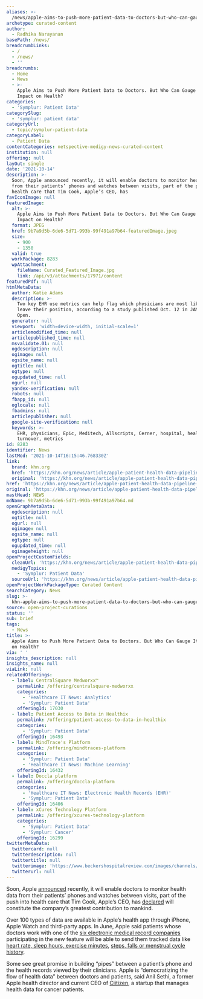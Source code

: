 ```yaml
---
aliases: >-
  /news/apple-aims-to-push-more-patient-data-to-doctors-but-who-can-gauge-its-impact-on-health
archetype: curated-content
author:
  - Radhika Narayanan
basePath: /news/
breadcrumbLinks:
  - /
  - /news/
  - ''
breadcrumbs:
  - Home
  - News
  - >-
    Apple Aims to Push More Patient Data to Doctors. But Who Can Gauge Its
    Impact on Health?
categories:
  - 'Symplur: Patient Data'
categorySlug:
  - 'symplur: patient data'
categoryUrl:
  - topic/symplur-patient-data
categoryLabel:
  - Patient Data
contentCategories: netspective-medigy-news-curated-content
institution: null
offering: null
layOut: single
date: '2021-10-14'
description: >-
  Soon, Apple announced recently, it will enable doctors to monitor health data
  from their patients’ phones and watches between visits, part of the push into
  health care that Tim Cook, Apple’s CEO, has 
favIconImage: null
featuredImage:
  alt: >-
    Apple Aims to Push More Patient Data to Doctors. But Who Can Gauge Its
    Impact on Health?
  format: JPEG
  href: 9b7a9d5b-6de6-5d71-993b-99f491a97b64-featuredImage.jpeg
  size:
    - 900
    - 1350
  valid: true
  workPackage: 8283
  wpAttachment:
    fileName: Curated_Featured_Image.jpg
    link: /api/v3/attachments/17971/content
featuredPdf: null
htmlMetaData:
  author: Katie Adams
  description: >-
    Two key EHR use metrics can help flag which physicians are most likely to
    leave their position, according to a study published Oct. 12 in JAMA Network
    Open.
  generator: null
  viewport: 'width=device-width, initial-scale=1'
  articlemodified_time: null
  articlepublished_time: null
  msvalidate.01: null
  ogdescription: null
  ogimage: null
  ogsite_name: null
  ogtitle: null
  ogtype: null
  ogupdated_time: null
  ogurl: null
  yandex-verification: null
  robots: null
  fbapp_id: null
  oglocale: null
  fbadmins: null
  articlepublisher: null
  google-site-verification: null
  keywords: >-
    EHR, physicians, Epic, Meditech, Allscripts, Cerner, hospital, healthcare,
    turnover, metrics
id: 8283
identifier: News
lastMod: '2021-10-14T16:15:46.768330Z'
link:
  brand: khn.org
  href: 'https://khn.org/news/article/apple-patient-health-data-pipeline-to-doctors/'
  original: 'https://khn.org/news/article/apple-patient-health-data-pipeline-to-doctors/'
href: 'https://khn.org/news/article/apple-patient-health-data-pipeline-to-doctors/'
original: 'https://khn.org/news/article/apple-patient-health-data-pipeline-to-doctors/'
mastHead: NEWS
mdName: 9b7a9d5b-6de6-5d71-993b-99f491a97b64.md
openGraphMetaData:
  ogdescription: null
  ogtitle: null
  ogurl: null
  ogimage: null
  ogsite_name: null
  ogtype: null
  ogupdated_time: null
  ogimageheight: null
openProjectCustomFields:
  cleanUrl: 'https://khn.org/news/article/apple-patient-health-data-pipeline-to-doctors/'
  medigyTopics:
    - 'Symplur: Patient Data'
  sourceUrl: 'https://khn.org/news/article/apple-patient-health-data-pipeline-to-doctors/'
openProjectWorkPackageType: Curated Content
searchCategory: News
slug: >-
  khn-apple-aims-to-push-more-patient-data-to-doctors-but-who-can-gauge-its-impact-on-health
source: open-project-curations
status: ''
sub: brief
tags:
  - News
title: >-
  Apple Aims to Push More Patient Data to Doctors. But Who Can Gauge Its Impact
  on Health?
via: ' '
insights_description: null
insights_name: null
viaLink: null
relatedOfferings:
  - label: CentralSquare Medworxx™
    permalink: /offering/centralsquare-medworxx
    categories:
      - 'Healthcare IT News: Analytics'
      - 'Symplur: Patient Data'
    offeringId: 17030
  - label: Patient Access to Data in Healthix
    permalink: /offering/patient-access-to-data-in-healthix
    categories:
      - 'Symplur: Patient Data'
    offeringId: 16493
  - label: MindTrace's Platform
    permalink: /offering/mindtraces-platform
    categories:
      - 'Symplur: Patient Data'
      - 'Healthcare IT News: Machine Learning'
    offeringId: 16432
  - label: Doccla platform
    permalink: /offering/doccla-platform
    categories:
      - 'Healthcare IT News: Electronic Health Records (EHR)'
      - 'Symplur: Patient Data'
    offeringId: 16406
  - label: xCures Technology Platform
    permalink: /offering/xcures-technology-platform
    categories:
      - 'Symplur: Patient Data'
      - 'Symplur: Cancer'
    offeringId: 16299
twitterMetaData:
  twittercard: null
  twitterdescription: null
  twittertitle: null
  twitterimage: 'https://www.beckershospitalreview.com/images/channels/ehrs/4.jpg'
  twitterurl: null
---
```

<p>Soon, Apple <a href="https://www.apple.com/newsroom/2021/06/apple-advances-personal-health-by-introducing-secure-sharing-and-new-insights/">announced</a> recently, it will enable doctors to monitor health data from their patients’ phones and watches between visits, part of the push into health care that Tim Cook, Apple’s CEO, has <a href="https://www.cnbc.com/2019/01/08/tim-cook-teases-new-apple-services-tied-to-health-care.html">declared</a> will constitute the company’s greatest contribution to mankind.</p><p>Over 100 types of data are available in Apple’s health app through iPhone, Apple Watch and third-party apps. In June, Apple said patients whose doctors work with one of the <a href="https://www.youtube.com/watch?v=0TD96VTf0Xs&amp;t=3899s">six electronic medical record companies</a> participating in the new feature will be able to send them tracked data like <a href="https://www.apple.com/newsroom/2021/06/apple-advances-personal-health-by-introducing-secure-sharing-and-new-insights/">heart rate, sleep hours, exercise minutes</a>, <a href="https://www.apple.com/ios/health/">steps, falls or menstrual cycle history</a>.</p><p>Some see great promise in building “pipes” between a patient’s phone and the health records viewed by their clinicians. Apple is “democratizing the flow of health data” between doctors and patients, said Anil Sethi, a former Apple health director and current CEO of <a href="https://www.ciitizen.com/">Ciitizen</a>, a startup that manages health data for cancer patients.</p>